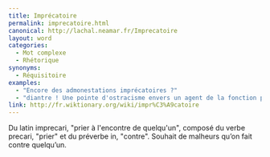 ```yaml
---
title: Imprécatoire
permalink: imprecatoire.html
canonical: http://lachal.neamar.fr/Imprecatoire
layout: word
categories:
  - Mot complexe
  - Rhétorique
synonyms:
  - Réquisitoire
examples:
  - "Encore des admonestations imprécatoires ?"
  - "diantre ! Une pointe d'ostracisme envers un agent de la fonction publique hors de l'exercice de ses fonctions ? Cela risque de ne pas vous coûter grand-chose, si ce n'est quelque anathème imprécatoire ab imo pectore !"
link: http://fr.wiktionary.org/wiki/impr%C3%A9catoire
---
```


Du latin imprecari, &quot;prier à l'encontre de quelqu'un&quot;, composé du verbe precari, &quot;prier&quot; et du préverbe in, &quot;contre&quot;. Souhait de malheurs qu’on fait contre quelqu’un. 

